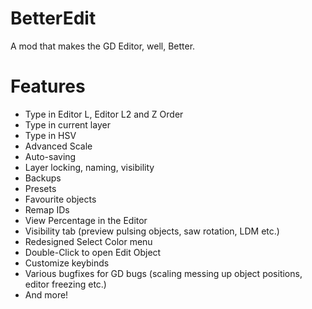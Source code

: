 # BetterEdit

A mod that makes the GD Editor, well, Better.

# Features

 * Type in Editor L, Editor L2 and Z Order 
 * Type in current layer
 * Type in HSV
 * Advanced Scale
 * Auto-saving 
 * Layer locking, naming, visibility
 * Backups
 * Presets
 * Favourite objects
 * Remap IDs
 * View Percentage in the Editor
 * Visibility tab (preview pulsing objects, saw rotation, LDM etc.)
 * Redesigned Select Color menu
 * Double-Click to open Edit Object
 * Customize keybinds
 * Various bugfixes for GD bugs (scaling messing up object positions, editor freezing etc.)
 * And more!